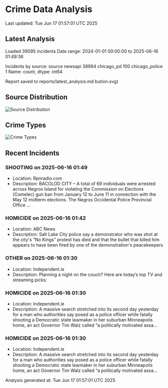 # Crime Data Analysis
Last updated: Tue Jun 17 01:57:01 UTC 2025

## Latest Analysis

Loaded 39095 incidents
Date range: 2024-01-01 00:00:00 to 2025-06-16 01:49:36

Incidents by source:
source
newsapi           38994
chicago_pd          100
chicago_police        1
Name: count, dtype: int64

Report saved to reports/latest_analysis.md
bution.svg)

## Source Distribution
![Source Distribution](images/source_distribution.svg)

## Crime Types
![Crime Types](images/crime_types.svg)

## Recent Incidents

### SHOOTING on 2025-06-16 01:49
- Location: Rpnradio.com
- Description: BACOLOD CITY – A total of 69 individuals were arrested across Negros Island for violating the Commission on Elections (Comelec) gun ban from January 12 to June 11 in connection with the May 12 midterm elections. The Negros Occidental Police Provincial Office …


### HOMICIDE on 2025-06-16 01:42
- Location: ABC News
- Description: Salt Lake City police say a demonstrator who was shot at the city's “No Kings” protest has died and that the bullet that killed him appears to have been fired by one of the demonstration's peacekeepers


### OTHER on 2025-06-16 01:30
- Location: Independent.ie
- Description: Planning a night on the couch? Here are today’s top TV and streaming picks:


### HOMICIDE on 2025-06-16 01:30
- Location: Independent.ie
- Description: A massive search stretched into its second day yesterday for a man who authorities say posed as a police officer while fatally shooting a Democratic state lawmaker in her suburban Minneapolis home, an act Governor Tim Walz called “a politically motivated assa…


### HOMICIDE on 2025-06-16 01:30
- Location: Independent.ie
- Description: A massive search stretched into its second day yesterday for a man who authorities say posed as a police officer while fatally shooting a Democratic state lawmaker in her suburban Minneapolis home, an act Governor Tim Walz called “a politically motivated assa…

Analysis generated at: Tue Jun 17 01:57:01 UTC 2025
